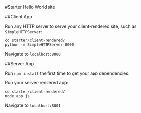 #Starter
Hello World site

##Client App

Run any HTTP server to serve your client-rendered site, such as `SimpleHTTPServer`:
```
cd starter/client-rendered/
python -m SimpleHTTPServer 8000
```

Navigate to `localhost:8000`


##Server App

Run `npm install` the first time to get your app dependencies.

Run your server-rendered app:
```
cd starter/client-rendered/
node app.js
```

Navigate to `localhost:8001`
